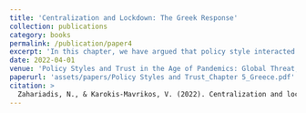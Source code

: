 ```yaml
---
title: 'Centralization and Lockdown: The Greek Response'
collection: publications
category: books
permalink: /publication/paper4
excerpt: 'In this chapter, we have argued that policy style interacted with political trust to shape the Greek response to the crisis created by the COVID-19 pandemic. We showed that when the pandemic hit the country in February 2020, Greece exhibited an administrative style coupled with low trust in government and other relevant public institutions. Focusing on measures taken during the response phase, that is, reaction to the pandemic, we have confirmed our hypothesis. However, we have also uncovered a certain dynamism driven by feedback from earlier response measures. While we anticipated a more-or-less “fixed,” that is, centralized response, we also uncovered centrifugaltendencies during the second wave.  Command and coordination remained firmly in central–national hands throughout the two waves. But the message changed as the trade-off between public health and economic performance became more visible, and politically pressing, while there were attempts at more regionally nuanced outcomes. To be sure, centralization is still the norm—after all, policy styles cast a long shadow onto the future— but trust and the direction of response appear to wax and wane, further buttressing our argument for an interactive effect of style and trust on national crisis response.'
date: 2022-04-01
venue: 'Policy Styles and Trust in the Age of Pandemics: Global Threat, National Responses, Routledge'
paperurl: 'assets/papers/Policy Styles and Trust_Chapter 5_Greece.pdf'
citation: >
  Zahariadis, N., & Karokis-Mavrikos, V. (2022). Centralization and lockdown: The Greek response. In N. Zahariadis, E. Petridou, T. Exadaktylos, & J. Sparf (Eds.), <em>Policy styles and trust in the age of pandemics: Global threat, national responses</em>. Routledge.
---
```

